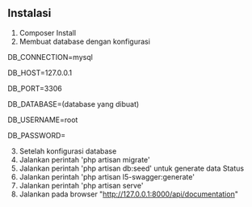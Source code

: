 
## Instalasi

1. Composer Install
2. Membuat database dengan konfigurasi 

<p>DB_CONNECTION=mysql</p>
<p>DB_HOST=127.0.0.1</p>
<p>DB_PORT=3306</p>
<p>DB_DATABASE=(database yang dibuat)</p>
<p>DB_USERNAME=root</p>
<p>DB_PASSWORD=</p>

3. Setelah konfigurasi database 
4. Jalankan perintah 'php artisan migrate'
5. Jalankan perintah 'php artisan db:seed' untuk generate data Status
6. Jalankan perintah 'php artisan l5-swagger:generate'
7. Jalankan perintah 'php artisan serve'
8. Jalankan pada browser "http://127.0.0.1:8000/api/documentation"
